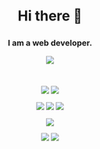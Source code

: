<h1 align="center">Hi there 👋</p>

<h3 align="center">I am a web developer.</h3>

<p align="center"><a href="https://www.linkedin.com/in/fernanda-lima-kagami-94b60b229/">
<img src="https://img.shields.io/badge/LinkedIn-0077B5?style=for-the-badge&logo=linkedin&logoColor=white"/>
</a>
</p>
<br>

<p align="center">
<img src="https://img.shields.io/badge/HTML5-E34F26?style=for-the-badge&logo=html5&logoColor=white"/>
<img src="https://img.shields.io/badge/CSS3-1572B6?style=for-the-badge&logo=css3&logoColor=white"/>
</p>

<p align="center">
<img src="https://img.shields.io/badge/JavaScript-323330?style=for-the-badge&logo=javascript&logoColor=F7DF1E"/>
<img src="https://img.shields.io/badge/TypeScript-007ACC?style=for-the-badge&logo=typescript&logoColor=white"/>
<img src="https://img.shields.io/badge/React-20232A?style=for-the-badge&logo=react&logoColor=61DAFB"/>
</p>

<p align="center">
<img src="https://img.shields.io/badge/Ruby_on_Rails-CC0000?style=for-the-badge&logo=ruby-on-rails&logoColor=white"/>
</p>

<p align="center">
<img src="https://github-readme-stats.vercel.app/api?username=fernandakagami&theme=synthwave"/>
<img src="https://github-readme-stats.vercel.app/api/top-langs/?username={fernandakagami}"/>
</p>



<!--
Here are some ideas to get you started:

- 🔭 I’m currently working on ...
- 🌱 I’m currently learning ...
- 👯 I’m looking to collaborate on ...
- 🤔 I’m looking for help with ...
- 💬 Ask me about ...
- 📫 How to reach me: ...
- 😄 Pronouns: ...
- ⚡ Fun fact: ...
-->
